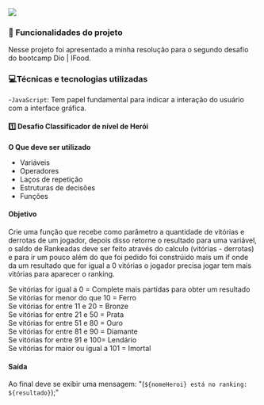 <img src="https://github.com/nestto/js-basico-dio-n-h/assets/125527244/3acfd656-b744-4e5a-a2a7-0a5d2de6427c">

 
### 🔨 Funcionalidades do projeto
Nesse projeto foi apresentado a minha resolução para o segundo desafio do bootcamp Dio | IFood.
### 💻Técnicas e tecnologias utilizadas
-`JavaScript`: Tem papel fundamental para indicar a interação do usuário com a interface gráfica.
#### 1️⃣ Desafio Classificador de nível de Herói

**O Que deve ser utilizado**

- Variáveis
- Operadores
- Laços de repetição
- Estruturas de decisões
- Funções

#### Objetivo

Crie uma função que recebe como parâmetro a quantidade de vitórias e derrotas de um jogador, depois disso retorne o resultado para uma variável, o saldo de Rankeadas deve ser feito através do calculo (vitórias - derrotas)  e para ir um pouco além do que foi pedido foi constrúido mais um if onde da um resultado que for igual a 0 vitórias o jogador precisa jogar tem mais vitórias para aparecer o ranking.<br>

Se vitórias for igual a 0 = Complete mais partidas para obter um resultado <br>
Se vitórias for menor do que 10 = Ferro<br>
Se vitórias for entre 11 e 20 = Bronze<br>
Se vitórias for entre 21 e 50 = Prata<br>
Se vitórias for entre 51 e 80 = Ouro<br>
Se vitórias for entre 81 e 90 = Diamante<br>
Se vitórias for entre 91 e 100= Lendário<br>
Se vitórias for maior ou igual a 101 = Imortal<br>
#### Saída
Ao final deve se exibir uma mensagem:
"(`${nomeHeroi} está no ranking: ${resultado}`);"
